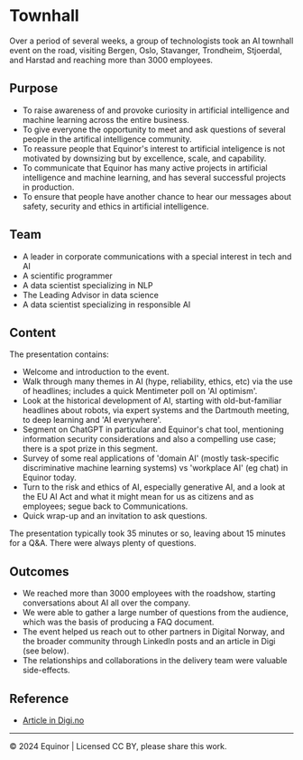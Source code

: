 # Townhall

Over a period of several weeks, a group of technologists took an AI townhall event on the road, visiting Bergen, Oslo, Stavanger, Trondheim, Stjoerdal, and Harstad and reaching more than 3000 employees.

## Purpose

- To raise awareness of and provoke curiosity in artificial intelligence and machine learning across the entire business.
- To give everyone the opportunity to meet and ask questions of several people in the artifical intelligence community.
- To reassure people that Equinor's interest to artificial inteligence is not motivated by downsizing but by excellence, scale, and capability.
- To communicate that Equinor has many active projects in artificial intelligence and machine learning, and has several successful projects in production.
- To ensure that people have another chance to hear our messages about safety, security and ethics in artificial intelligence.


## Team

- A leader in corporate communications with a special interest in tech and AI
- A scientific programmer
- A data scientist specializing in NLP
- The Leading Advisor in data science
- A data scientist specializing in responsible AI


## Content

The presentation contains:

- Welcome and introduction to the event.
- Walk through many themes in AI (hype, reliability, ethics, etc) via the use of headlines; includes a quick Mentimeter poll on 'AI optimism'.
- Look at the historical development of AI, starting with old-but-familiar headlines about robots, via expert systems and the Dartmouth meeting, to deep learning and 'AI everywhere'.
- Segment on ChatGPT in particular and Equinor's chat tool, mentioning information security considerations and also a compelling use case; there is a spot prize in this segment.
- Survey of some real applications of 'domain AI' (mostly task-specific discriminative machine learning systems) vs 'workplace AI' (eg chat) in Equinor today.
- Turn to the risk and ethics of AI, especially generative AI, and a look at the EU AI Act and what it might mean for us as citizens and as employees; segue back to Communications.
- Quick wrap-up and an invitation to ask questions.

The presentation typically took 35 minutes or so, leaving about 15 minutes for a Q&A. There were always plenty of questions.


## Outcomes

- We reached more than 3000 employees with the roadshow, starting conversations about AI all over the company.
- We were able to gather a large number of questions from the audience, which was the basis of producing a FAQ document.
- The event helped us reach out to other partners in Digital Norway, and the broader community through LinkedIn posts and an article in Digi (see below).
- The relationships and collaborations in the delivery team were valuable side-effects.


## Reference

- [Article in Digi.no](https://www.digi.no/artikler/equinor-vil-ha-alle-25-000-ansatte-med-pa-ki-toget/547983https://www.digi.no/artikler/equinor-vil-ha-alle-25-000-ansatte-med-pa-ki-toget/547983)

---

&copy; 2024 Equinor | Licensed CC BY, please share this work.
